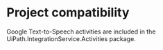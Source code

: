﻿# Project compatibility

Google Text-to-Speech activities are included in the
                UiPath.IntegrationService.Activities package.




|  |
| ---
